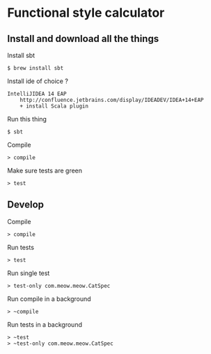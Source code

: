 # Functional style calculator

## Install and download all the things

Install sbt

	$ brew install sbt

Install ide of choice ?

	IntelliJIDEA 14 EAP
		http://confluence.jetbrains.com/display/IDEADEV/IDEA+14+EAP
		+ install Scala plugin

Run this thing

	$ sbt

Compile

	> compile

Make sure tests are green

	> test


## Develop

Compile

	> compile

Run tests

	> test

Run single test

	> test-only com.meow.meow.CatSpec

Run compile in a background

	> ~compile

Run tests in a background

	> ~test
	> ~test-only com.meow.meow.CatSpec

	
